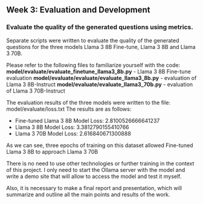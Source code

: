 ## Week 3: Evaluation and Development

### Evaluate the quality of the generated questions using metrics.
Separate scripts were written to evaluate the quality of the generated questions for the three models Llama 3 8B Fine-tune, Llama 3 8B and Llama 3 70B.

Please refer to the following files to familiarize yourself with the code:
**model/evaluate/evaluate_finetune_llama3_8b.py** - Llama 3 8B Fine-tune evaluation
**model/evaluate/evaluate/evaluate_llama3_8b.py** - evaluation of Llama 3 8B-Instruct
**model/evaluate/evaluate_llama3_70b.py** - evaluation of Llama 3 70B-Instruct

The evaluation results of the three models were written to the file: model/evaluate/loss.txt
The results are as follows:
- Fine-tuned Llama 3 8B Model Loss: 2.8100526666641237
- Llama 3 8B Model Loss: 3.3812790155410766
- Llama 3 70B Model Loss: 2.616840671300888

As we can see, three epochs of training on this dataset allowed Fine-tuned Llama 3 8B to approach Llama 3 70B

There is no need to use other technologies or further training in the context of this project. 
I only need to start the Ollama server with the model and write a demo site that will allow to access the model and test it myself.

Also, it is necessary to make a final report and presentation, which will summarize and outline all the main points and results of the work.